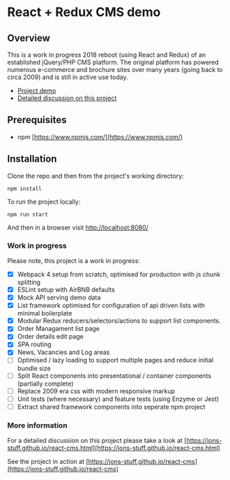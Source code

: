 # React + Redux CMS demo

## Overview

This is a work in progress 2018 reboot (using React and Redux) of an established jQuery/PHP CMS platform.  The original platform has powered numerous e-commerce and brochure sites over many years (going back to circa 2009) and is still in active use today.

- [Project demo](https://jons-stuff.github.io/react-cms)
- [Detailed discussion on this project](https://jons-stuff.github.io/react-cms.html)

## Prerequisites

- npm [https://www.npmjs.com/](https://www.npmjs.com/)

## Installation

Clone the repo and then from the project's working directory:

`npm install`

To run the project locally:

`npm run start`

And then in a browser visit [http://localhost:8080/](http://localhost:8080/)

### Work in progress

Please note, this project is a work in progress:

- [x] Webpack 4 setup from scratch, optimised for production with js chunk splitting
- [x] ESLint setup with AirBNB defaults
- [x] Mock API serving demo data
- [x] List framework optimised for configuration of api driven lists with minimal boilerplate
- [x] Modular Redux reducers/selectors/actions to support list components.
- [x] Order Managament list page
- [x] Order details edit page
- [x] SPA routing
- [x] News, Vacancies and Log areas
- [ ] Optimised / lazy loading to support multiple pages and reduce initial bundle size
- [ ] Split React components into presentational / container components (partially complete)
- [ ] Replace 2009 era css with modern responsive markup
- [ ] Unit tests (where necessary) and feature tests (using Enzyme or Jest)
- [ ] Extract shared framework components into seperate npm project

### More information

For a detailed discussion on this project please take a look at [https://jons-stuff.github.io/react-cms.html](https://jons-stuff.github.io/react-cms.html)

See the project in action at [https://jons-stuff.github.io/react-cms](https://jons-stuff.github.io/react-cms)
